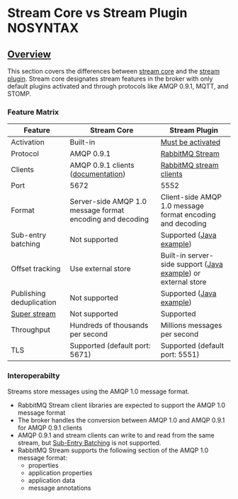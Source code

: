 <!--
Copyright (c) 2005-2023 Broadcom. All Rights Reserved. The term “Broadcom” refers to Broadcom Inc. and/or its subsidiaries.

All rights reserved. This program and the accompanying materials
are made available under the terms of the under the Apache License,
Version 2.0 (the "License”); you may not use this file except in compliance
with the License. You may obtain a copy of the License at

http://www.apache.org/licenses/LICENSE-2.0

Unless required by applicable law or agreed to in writing, software
distributed under the License is distributed on an "AS IS" BASIS,
WITHOUT WARRANTIES OR CONDITIONS OF ANY KIND, either express or implied.
See the License for the specific language governing permissions and
limitations under the License.
-->

# Stream Core vs Stream Plugin NOSYNTAX

## <a id="overview" class="anchor" href="#overview">Overview</a>

This section covers the differences between [stream core](./streams.html) and the [stream plugin](./stream.html).
Stream core designates stream features in the broker with only default plugins activated and through protocols like AMQP 0.9.1, MQTT, and STOMP.


### Feature Matrix

|Feature | Stream Core              | Stream Plugin    |
|-| ------------------------ | -------------    |
|Activation| Built-in                 | [Must be activated](./stream.html#enabling-plugin)  |
|Protocol| AMQP 0.9.1               | [RabbitMQ Stream](https://github.com/rabbitmq/rabbitmq-server/blob/v3.12.x/deps/rabbitmq_stream/docs/PROTOCOL.adoc)  |
|Clients| AMQP 0.9.1 clients ([documentation](./streams.html#usage)) |[RabbitMQ stream clients](./stream.html#overview)   |
|Port| 5672                     | 5552             |
|Format| Server-side AMQP 1.0 message format encoding and decoding  | Client-side AMQP 1.0 message format encoding and decoding |
|Sub-entry batching|  Not supported    | Supported ([Java example](https://rabbitmq.github.io/rabbitmq-stream-java-client/snapshot/htmlsingle/#sub-entry-batching-and-compression))      |
|Offset tracking| Use external store      |  Built-in server-side support ([Java example](https://rabbitmq.github.io/rabbitmq-stream-java-client/snapshot/htmlsingle/#consumer-offset-tracking)) or external store      |
|Publishing deduplication|Not supported       |  Supported ([Java example](https://rabbitmq.github.io/rabbitmq-stream-java-client/snapshot/htmlsingle/#outbound-message-deduplication))        |
|[Super stream](https://blog.rabbitmq.com/posts/2022/07/rabbitmq-3-11-feature-preview-super-streams) |Not supported       |  Supported         |
|Throughput| Hundreds of thousands per second | Millions messages per second    |
|TLS|Supported (default port: 5671)                     | Supported (default port: 5551)


### Interoperabilty

Streams store messages using the AMQP 1.0 message format.

* RabbitMQ Stream client libraries are expected to support the AMQP 1.0 message format
* The broker handles the conversion between AMQP 1.0 and AMQP 0.9.1 for AMQP 0.9.1 clients
* AMQP 0.9.1 and stream clients can write to and read from the same stream, but [Sub-Entry Batching](https://rabbitmq.github.io/rabbitmq-stream-java-client/snapshot/htmlsingle/#sub-entry-batching-and-compression) is not supported.
* RabbitMQ Stream supports the following section of the AMQP 1.0 message format:
     * properties
     * application properties
     * application data
     * message annotations
